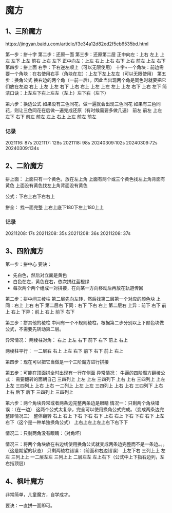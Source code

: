 # 魔方
## 1、三阶魔方
https://jingyan.baidu.com/article/f3e34a12d82ed2f5eb6535bd.html

第一步：拼十字
第二步：还原一面
第三步：还原第二层
	正中向左：上右 左上 上左 左下 上左 前右 上右 左下
	正中向左：上左 右上 上右 右下 上右 前左 上左 右下
第四步：拼上面
	右手：下右逆左顺上（可以无限使用）
	十字+一个角块：前边需要一个角块：在右使用右手（角块在左）：上左下左上左左（可以无限使用）
第五步：换角公式
    换右边的两个角（一前一后），因此当出现两个角是同色时就要把它们放在左边
	右上 上左 上左 右下 上右 右上 上左 上左 左上 上左 右下 上右 左下
	简洁口诀：上左左下右上左左（左上）左下右（左下）

第六步：换边公式
    如果没有三色同花，做一遍就会出现三色同花
	如果有三色同花，则让三色同花在后做一遍完成还原（有时候需要多做几遍）
	前左 前左 上左 左下 右下 前左 前左 左上 右上 上左 前左 前左

### 记录
2021116: 87s
2021117: 128s
2021118: 98s
20240309:102s
20240309:72s
20240309:134s

## 2、二阶魔方
拼上面：
上面只有一个黄色，放在左上角
上面有两个或三个黄色找左上角背面有黄色
上面没有黄色找左上角背面没有黄色

公式：下右上右下右右上

拼全：
找一面完整
上右上底下180下左上180上上

### 记录
20211208: 17s
20211208: 35s
20211208: 36s
20211208: 37s

## 3、四阶魔方
第一步：拼中心
要诀：
- 先白色，然后对立面是黄色
- 白色在左，黄色在右，依次拼红蓝橙绿
- 每次两个两个组成一对拼接，在向某一方向移动后再放在轨道传回

第二步：拼中间三棱柱
第二层先向左转，然后找第二层第一个对应的颜色块
上同：右上 上右 右下 第二层右
下同：右下 下右 右上 第二层右 
上异：前下 右下 前上 右上
下异：前上 右上 前下 右下

第三步：拼其他的棱柱
中间有一个不规则棱柱，根据第二步分别以上下颜色块做公式，不需要先转动第二层。

异常情况：
两棱柱对角：
右上 上左 右下 前下 右下 前上 右上

两棱柱平行：
一二层右 右上 上左 右下 前下 右下 前上 右上

第四步：现在可以把它当做是一个三阶魔方进行拼接

第五步：可能在顶面拼全时出现有一行在侧面
异常情况：
牛逼的四阶魔方翻棱公式：
需要翻转的面朝自己
三四列上 上左 上左 三四列下 上右 上右
三四列上 上左 上左 三四列上 上右 上右
一二列上 上左 上左 三四列上 上右 上右
三四列下 上右 上右 后下 后下 三四列上 三四列上

第六步：两个角块异常或者两条边完整两条边是眼睛
情况一：只剩两个角块错误：（在一边）
这两个公式太复杂，完全可以使用换角公式完成。（变成两条边完整即情况三）
整体翻转 右上 右上 下右 下右 右下 上右 右上 下右 下右 右下 上左 右下（这个是一种单独换角公式）
上右上左上左上右下右下下

情况二：只剩两角没有眼睛：（对角坏）

情况三：将两个角块放在右边线使用换角公式就变成两条边完整而不是一条边。。。（这是期望的状态）
只剩两棱柱错误：（前面和右边错误）
上左下右 三列上上 左左 三列上上 一二层左左 三列上上 二层左左 左上右下（公式中上下指右边列，左右指顶层）

## 4、枫叶魔方
非常简单，儿童魔方，自学成才。

要诀：一直拼一面即可。


























